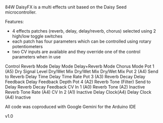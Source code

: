 84W DaisyFX is a multi effects unit based on the Daisy Seed microcontroller.

Features:
- 4 effects patches (reverb, delay, delay/reverb, chorus) selected using 2 high/low toggle switches
- each patch has four parameters which can be controlled using rotary potentiometers
- two CV inputs are available and they override one of the control parameters when in use

Control	      Reverb Mode	          Delay Mode	    Delay+Reverb Mode	  Chorus Mode
Pot 1 (A5)	  Dry Signal Level      Dry/Wet Mix	    Dry/Wet Mix	        Dry/Wet Mix
Pot 2 (A4)	  Send to Reverb	      Delay Time	    Delay Time	        Rate
Pot 3 (A3)	  Reverb Decay	        Delay Feedback	Delay Feedback	    Depth
Pot 4 (A2)	  Reverb Tone (Filter)	Send to Delay	  Reverb Decay	      Feedback
CV In 1 (A0)	Reverb Tone (A2)	    Inactive	      Reverb Tone	        Rate (A4)
CV In 2 (A1)	Inactive	            Delay Clock(A4)	Delay Clock (A4)	  Inactive

All code was coproduced with Google Gemini for the Arduino IDE

v1.0